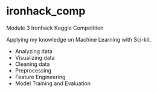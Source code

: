 # ironhack_comp
Module 3 Ironhack Kaggle Competition

Applying my knowledge on Machine Learning with Sci-kit.

* Analyzing data
* Visualizing data
* Cleaning data
* Preprocessing
* Feature Engineering
* Model Training and Evaluation
